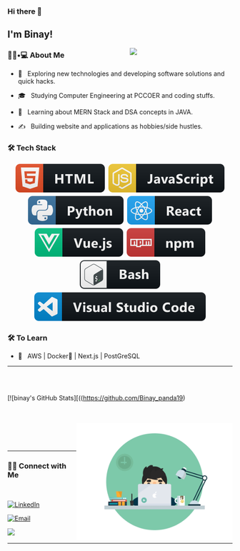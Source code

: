 ### Hi there 👋<h2> I'm Binay!</h2>

<img align='right' src="https://media.giphy.com/media/M9gbBd9nbDrOTu1Mqx/giphy.gif" width="230">

<h3> 👨🏻•💻 About Me </h3>



- 🤔 &nbsp; Exploring new technologies and developing software solutions and quick hacks.

- 🎓 &nbsp; Studying Computer Engineering at PCCOER and coding stuffs.

- 🌱 &nbsp; Learning about MERN Stack and DSA concepts in JAVA.

- ✍️ &nbsp; Building website and applications as hobbies/side hustles.



<h3>🛠 Tech Stack</h3>





<p align="center">
 <img src="https://raw.githubusercontent.com/8bithemant/8bithemant/master/svg/dev/languages/html.svg" alt="Twitter" style="vertical-align:top; margin:4px"><img src="https://raw.githubusercontent.com/8bithemant/8bithemant/master/svg/dev/languages/js.svg" alt="Twitter" style="vertical-align:top; margin:4px">
  <img src="https://raw.githubusercontent.com/8bithemant/8bithemant/master/svg/dev/languages/python.svg" alt="Twitter" style="vertical-align:top; margin:4px"><img src="https://raw.githubusercontent.com/8bithemant/8bithemant/master/svg/dev/frameworks/react.svg" alt="Twitter" style="vertical-align:top; margin:4px"><img src="https://raw.githubusercontent.com/8bithemant/8bithemant/master/svg/dev/frameworks/vue.svg" alt="Twitter" style="vertical-align:top; margin:4px"><img src="https://raw.githubusercontent.com/8bithemant/8bithemant/master/svg/dev/services/npm.svg" alt="Twitter" style="vertical-align:top; margin:4px"><img src="https://raw.githubusercontent.com/8bithemant/8bithemant/master/svg/dev/tools/bash.svg" alt="Twitter" style="vertical-align:top; margin:4px"><img src="https://raw.githubusercontent.com/8bithemant/8bithemant/master/svg/dev/tools/visualstudio_code.svg" alt="Twitter" style="vertical-align:top; margin:4px">

</p>


<h3>🛠 To Learn</h3>

- 🔧 &nbsp; AWS | Docker🐳 | Next.js | PostGreSQL

<hr>



<br/><br/>

[![binay's GitHub Stats][((https://github.com/Binay_panda19)


<br/>

<br/>

<img src="https://github.com/nirala69/nirala69/blob/master/70804f7e25b11f29db904f2fa7b4cd9d.gif" width="350" align='right'>



<br><br>



<hr>



<h3> 🤝🏻 Connect with Me </h3>

<br>



<p align="center">



<a href="linkedin.com/in/binaya-panda/"><img alt="LinkedIn" src="https://img.shields.io/badge/LinkedIn-binay-panda-blue?style=flat-square&logo=linkedin"></a>


<a href="binay885b@gmail.com"><img alt="Email" src="https://img.shields.io/badge/Email-binay885b@gmail.com-blue?style=flat-square&logo=gmail"></a>

</p>





   <img src="https://media.giphy.com/media/dxn6fRlTIShoeBr69N/giphy.gif" width="30">





<hr>


